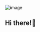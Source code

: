![image](https://github.com/user-attachments/assets/306dfb12-03f9-4db3-b9a1-6a8e04e9a5d7)
## Hi there!👋
<!--
**ChanePeng/ChanePeng** is a ✨ _special_ ✨ repository because its `README.md` (this file) appears on your GitHub profile.

Here are some ideas to get you started:

- 🔭 I’m currently working on ...
- 🌱 I’m currently learning ...
- 👯 I’m looking to collaborate on ...
- 🤔 I’m looking for help with ...
- 💬 Ask me about ...
- 📫 How to reach me: ...
- 😄 Pronouns: ...
- ⚡ Fun fact: ...
-->
